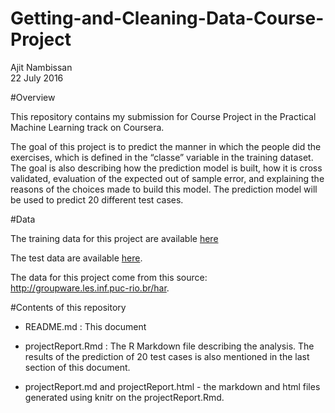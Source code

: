 # Getting-and-Cleaning-Data-Course-Project
Ajit Nambissan  
22 July 2016 

#Overview

This repository contains my submission for Course Project in the Practical Machine Learning track on Coursera.

The goal of this project is to predict the manner in which the people did the exercises, which is defined in the “classe” 
variable in the training dataset. The goal is also describing how the prediction model is built, how it is cross validated, 
evaluation of the expected out of sample error, and explaining the reasons of the choices made to build this model. 
The prediction model will be used to predict 20 different test cases.

#Data

The training data for this project are available [here]( https://d396qusza40orc.cloudfront.net/predmachlearn/pml-training.csv )

The test data are available [here]( https://d396qusza40orc.cloudfront.net/predmachlearn/pml-testing.csv ).

The data for this project come from this source: http://groupware.les.inf.puc-rio.br/har. 

#Contents of this repository

- README.md : This document

- projectReport.Rmd : The R Markdown file describing the analysis. The results of the prediction of 20 test cases is also mentioned in the last section of this document.

- projectReport.md and projectReport.html - the markdown and html files generated using knitr on the projectReport.Rmd.

